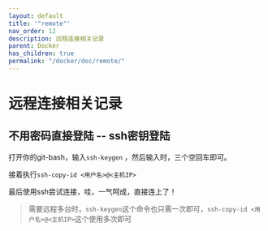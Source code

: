 ```yaml
---
layout: default
title: '"remote"'
nav_order: 12
description: 远程连接相关记录
parent: Docker
has_children: true
permalink: "/docker/doc/remote/"
---
```


# 远程连接相关记录

## 不用密码直接登陆 -- ssh密钥登陆

打开你的git-bash，输入`ssh-keygen` ，然后输入时，三个空回车即可。

接着执行`ssh-copy-id <用户名>@<主机IP>`

最后使用ssh尝试连接，哇，一气呵成，直接连上了！
> 需要远程多台时，`ssh-keygen`这个命令也只需一次即可，`ssh-copy-id <用户名>@<主机IP>`这个使用多次即可
